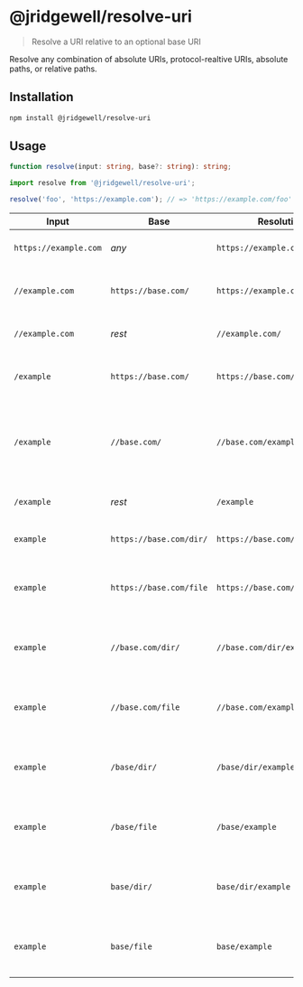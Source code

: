 # @jridgewell/resolve-uri

> Resolve a URI relative to an optional base URI

Resolve any combination of absolute URIs, protocol-realtive URIs, absolute paths, or relative paths.

## Installation

```sh
npm install @jridgewell/resolve-uri
```

## Usage

```typescript
function resolve(input: string, base?: string): string;
```

```js
import resolve from '@jridgewell/resolve-uri';

resolve('foo', 'https://example.com'); // => 'https://example.com/foo'
```

| Input                 | Base                    | Resolution                     | Explanation                                                  |
|-----------------------|-------------------------|--------------------------------|--------------------------------------------------------------|
| `https://example.com` | _any_                   | `https://example.com/`         | Input is normalized only                                     |
| `//example.com`       | `https://base.com/`     | `https://example.com/`         | Input inherits the base's protocol                           |
| `//example.com`       | _rest_                  | `//example.com/`               | Input is normalized only                                     |
| `/example`            | `https://base.com/`     | `https://base.com/example`     | Input inherits the base's origin                             |
| `/example`            | `//base.com/`           | `//base.com/example`           | Input inherits the base's host and remains protocol relative |
| `/example`            | _rest_                  | `/example`                     | Input is normalized only                                     |
| `example`             | `https://base.com/dir/` | `https://base.com/dir/example` | Input is joined with the base                                |
| `example`             | `https://base.com/file` | `https://base.com/example`     | Input is joined with the base without its file               |
| `example`             | `//base.com/dir/`       | `//base.com/dir/example`       | Input is joined with the base's last directory               |
| `example`             | `//base.com/file`       | `//base.com/example`           | Input is joined with the base without its file               |
| `example`             | `/base/dir/`            | `/base/dir/example`            | Input is joined with the base's last directory               |
| `example`             | `/base/file`            | `/base/example`                | Input is joined with the base without its file               |
| `example`             | `base/dir/`             | `base/dir/example`             | Input is joined with the base's last directory               |
| `example`             | `base/file`             | `base/example`                 | Input is joined with the base without its file               |
